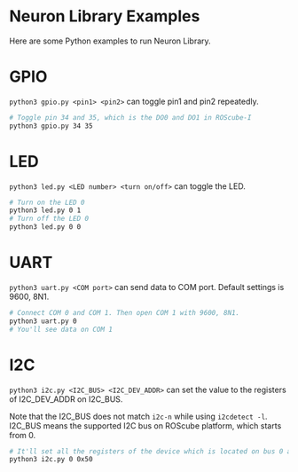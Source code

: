# Neuron Library Examples

Here are some Python examples to run Neuron Library.

# GPIO

`python3 gpio.py <pin1> <pin2>` can toggle pin1 and pin2 repeatedly.

```bash
# Toggle pin 34 and 35, which is the DO0 and DO1 in ROScube-I
python3 gpio.py 34 35
```

# LED

`python3 led.py <LED number> <turn on/off>` can toggle the LED.

```bash
# Turn on the LED 0
python3 led.py 0 1
# Turn off the LED 0
python3 led.py 0 0
```

# UART

`python3 uart.py <COM port>` can send data to COM port. Default settings is 9600, 8N1.

```bash
# Connect COM 0 and COM 1. Then open COM 1 with 9600, 8N1.
python3 uart.py 0
# You'll see data on COM 1
```

# I2C

`python3 i2c.py <I2C_BUS> <I2C_DEV_ADDR>` can set the value to the registers of I2C_DEV_ADDR on I2C_BUS.

Note that the I2C_BUS does not match `i2c-n` while using `i2cdetect -l`.
I2C_BUS means the supported I2C bus on ROScube platform, which starts from 0.

```bash
# It'll set all the registers of the device which is located on bus 0 and address 0x50
python3 i2c.py 0 0x50
```
